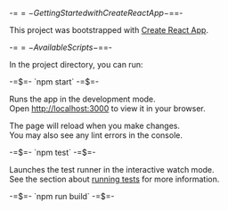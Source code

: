 -=$=- Getting Started with Create React App -=$=-

This project was bootstrapped with [Create React App](https://github.com/facebook/create-react-app).

-=$=- Available Scripts -=$=-

In the project directory, you can run:

-=$=- `npm start` -=$=-

Runs the app in the development mode.\
Open [http://localhost:3000](http://localhost:3000) to view it in your browser.

The page will reload when you make changes.\
You may also see any lint errors in the console.

-=$=- `npm test` -=$=-

Launches the test runner in the interactive watch mode.\
See the section about [running tests](https://facebook.github.io/create-react-app/docs/running-tests) for more information.

-=$=- `npm run build` -=$=-


